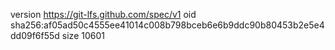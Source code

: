 version https://git-lfs.github.com/spec/v1
oid sha256:af05ad50c4555ee41014c008b798bceb6e6b9ddc90b80453b2e5e4dd09f6f55d
size 10601
